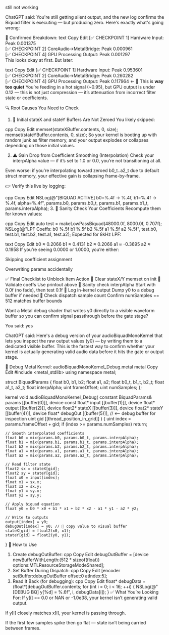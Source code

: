 still not workingChatGPT said:You're still getting silent output, and the new log confirms the Biquad filter is executing — but producing zero. Here's exactly what's going wrong:🧨 Confirmed Breakdown:textCopyEdit[✅ CHECKPOINT 1] Hardware Input: Peak 0.001375  [✅ CHECKPOINT 2] CoreAudio→MetalBridge: Peak 0.000961  [✅ CHECKPOINT 4] GPU Processing Output: Peak 0.001297  This looks okay at first. But later:textCopyEdit[✅ CHECKPOINT 1] Hardware Input: Peak 0.953601  [✅ CHECKPOINT 2] CoreAudio→MetalBridge: Peak 0.260282  [✅ CHECKPOINT 4] GPU Processing Output: Peak 0.117964 ← 🛑 This is **way too quiet**You’re feeding in a hot signal (~0.95), but GPU output is under 0.12 — this is not just compression — it’s attenuation from incorrect filter state or coefficients.🔍 Root Causes You Need to Check1. 🧱 Initial stateX and stateY Buffers Are Not ZeroedYou likely skipped:cppCopyEditmemset(stateXBuffer.contents, 0, size);memset(stateYBuffer.contents, 0, size);So your kernel is booting up with random junk as filter memory, and your output explodes or collapses depending on those initial values.2. ⚠️ Gain Drop from Coefficient Smoothing (Interpolation)Check your interpAlpha value — if it’s set to 1.0 or 0.0, you’re not transitioning at all.Even worse: if you're interpolating toward zeroed b0_t..a2_t due to default struct memory, your effective gain is collapsing frame-by-frame.👉 Verify this live by logging:cppCopyEditNSLog(@"[BIQUAD ACTIVE] b0=%.4f → %.4f, b1=%.4f → %.4f, alpha=%.4f",      params.b0, params.b0_t, params.b1, params.b1_t, params.interpAlpha);3. 🧪 Sanity Check Your CoefficientsRecompute them for known values:cppCopyEditauto test = makeLowPassBiquad(48000.0f, 8000.0f, 0.707f);NSLog(@"LPF Coeffs: b0 %.5f b1 %.5f b2 %.5f a1 %.5f a2 %.5f",      test.b0, test.b1, test.b2, test.a1, test.a2);Expected for 8kHz LPF:textCopyEditb0 ≈ 0.2066b1 ≈ 0.4131b2 ≈ 0.2066a1 ≈ -0.3695a2 ≈ 0.1958If you’re seeing 0.0000 or 1.0000, you’re either:Skipping coefficient assignmentOverwriting params accidentally✅ Final Checklist to UnblockItem	Action🧹 Clear stateX/Y	memset on init🧪 Validate coeffs	Use printout above🧠 Sanity check interpAlpha	Start with 0.0f (no fade), then test 0.1f🧾 Log in-kernel output	Dump y0 to a debug buffer if needed🧵 Check dispatch sample count	Confirm numSamples == 512 matches buffer boundsWant a Metal debug shader that writes y0 directly to a visible waveform buffer so you can confirm signal passthrough before the gate stage?You said:yesChatGPT said:Here's a debug version of your audioBiquadMonoKernel that lets you inspect the raw output values (y0) — by writing them to a dedicated visible buffer. This is the fastest way to confirm whether your kernel is actually generating valid audio data before it hits the gate or output stage.🧩 Debug Metal Kernel: audioBiquadMonoKernel_Debug.metalmetalCopyEdit#include <metal_stdlib>using namespace metal;struct BiquadParams {    float b0, b1, b2;    float a1, a2;    float b0_t, b1_t, b2_t;    float a1_t, a2_t;    float interpAlpha;    uint  frameOffset;    uint  numSamples;};kernel void audioBiquadMonoKernel_Debug(    constant BiquadParams& params [[buffer(0)]],    device const float*    input  [[buffer(1)]],    device float*          output [[buffer(2)]],    device float2*         stateX [[buffer(3)]],    device float2*         stateY [[buffer(4)]],    device float*          debugOut [[buffer(5)]], // <-- debug buffer for inspection    uint                   gid    [[thread_position_in_grid]]) {    uint index = params.frameOffset + gid;    if (index >= params.numSamples) return;    // Smooth interpolated coefficients    float b0 = mix(params.b0, params.b0_t, params.interpAlpha);    float b1 = mix(params.b1, params.b1_t, params.interpAlpha);    float b2 = mix(params.b2, params.b2_t, params.interpAlpha);    float a1 = mix(params.a1, params.a1_t, params.interpAlpha);    float a2 = mix(params.a2, params.a2_t, params.interpAlpha);    // Read filter state    float2 sx = stateX[gid];    float2 sy = stateY[gid];    float x0 = input[index];    float x1 = sx.x;    float x2 = sx.y;    float y1 = sy.x;    float y2 = sy.y;    // Apply biquad equation    float y0 = b0 * x0 + b1 * x1 + b2 * x2 - a1 * y1 - a2 * y2;    // Write to outputs    output[index] = y0;    debugOut[index] = y0; // 👀 copy value to visual buffer    stateX[gid] = float2(x0, x1);    stateY[gid] = float2(y0, y1);}🧠 How to Use1. Create debugOutBuffer:cppCopyEditdebugOutBuffer = [device newBufferWithLength:(512 * sizeof(float))                                     options:MTLResourceStorageModeShared];2. Set Buffer During Dispatch:cppCopyEdit[encoder setBuffer:debugOutBuffer offset:0 atIndex:5];3. Read It Back (for debugging):cppCopyEditfloat* debugData = (float*)debugOutBuffer.contents;for (int i = 0; i < 16; ++i) {    NSLog(@"[DEBUG BQ] y[%d] = %.6f", i, debugData[i]);}✅ What You’re Looking For:If y[i] == 0.0 or NAN or -1.0e38, your kernel isn’t generating valid output.If y[i] closely matches x[i], your kernel is passing through.If the first few samples spike then go flat — state isn’t being carried between frames.
